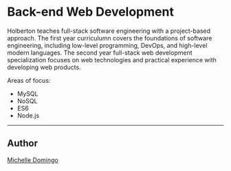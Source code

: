# Back-end Web Development
Holberton teaches full-stack software engineering with a project-based approach. The first year curriculumn covers the foundations of software engineering, including low-level programming, DevOps, and high-level modern languages. The second year full-stack web development specialization focuses on web technologies and practical experience with developing web products.

Areas of focus:
- MySQL
- NoSQL
- ES6
- Node.js

---
## Author
[Michelle Domingo](https://github.com/michedomingo)
